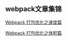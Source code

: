 ## webpack文章集锦
[Webpack 打包优化之速度篇](https://toutiao.io/k/ho8fa3)

[Webpack 打包优化之体积篇](https://toutiao.io/k/yk6r6s)